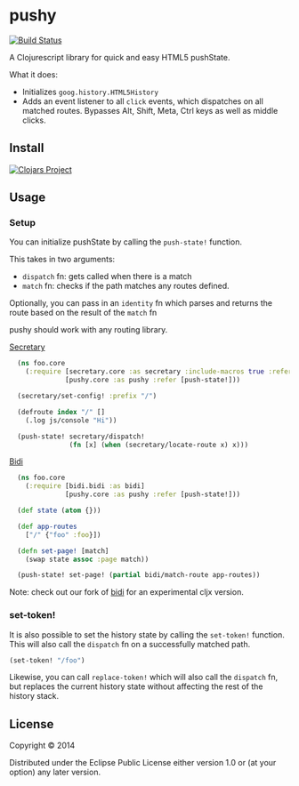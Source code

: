 # pushy
[![Build Status](https://travis-ci.org/kibu-australia/pushy.svg?branch=master)](https://travis-ci.org/kibu-australia/pushy)

A Clojurescript library for quick and easy HTML5 pushState.

What it does:

* Initializes `goog.history.HTML5History`
* Adds an event listener to all `click` events, which dispatches on all matched routes. Bypasses Alt, Shift, Meta, Ctrl keys as well as middle clicks.

## Install

[![Clojars Project](http://clojars.org/kibu/pushy/latest-version.svg)](http://clojars.org/kibu/pushy)

## Usage

### Setup

You can initialize pushState by calling the `push-state!` function.

This takes in two arguments:

* `dispatch` fn: gets called when there is a match
* `match` fn: checks if the path matches any routes defined.

Optionally, you can pass in an `identity` fn which parses and returns the route based on the result of the `match` fn


pushy should work with any routing library.


[Secretary](https://github.com/gf3/secretary)

```clojure
  (ns foo.core
    (:require [secretary.core :as secretary :include-macros true :refer [defroute]]
              [pushy.core :as pushy :refer [push-state!]))

  (secretary/set-config! :prefix "/")

  (defroute index "/" []
    (.log js/console "Hi"))

  (push-state! secretary/dispatch!
               (fn [x] (when (secretary/locate-route x) x)))
```

[Bidi](https://github.com/juxt/bidi)

```clojure
  (ns foo.core
    (:require [bidi.bidi :as bidi]
              [pushy.core :as pushy :refer [push-state!]))

  (def state (atom {}))

  (def app-routes
    ["/" {"foo" :foo}])

  (defn set-page! [match]
    (swap state assoc :page match))

  (push-state! set-page! (partial bidi/match-route app-routes))
```

Note: check out our fork of [bidi](https://github.com/kibu-australia/bidi) for an experimental cljx version.

### set-token!

It is also possible to set the history state by calling the `set-token!` function. This will also call the `dispatch` fn on a successfully matched path.

```clojure
(set-token! "/foo")
```

Likewise, you can call `replace-token!` which will also call the `dispatch` fn, but replaces the current history state without affecting the rest of the history stack.

## License

Copyright © 2014

Distributed under the Eclipse Public License either version 1.0 or (at
your option) any later version.
